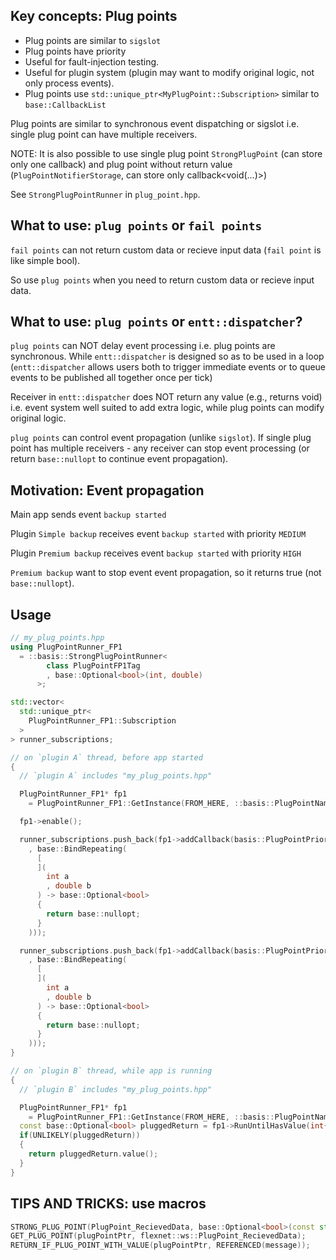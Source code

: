 ## Key concepts: Plug points

* Plug points are similar to `sigslot`
* Plug points have priority
* Useful for fault-injection testing.
* Useful for plugin system (plugin may want to modify original logic, not only process events).
* Plug points use `std::unique_ptr<MyPlugPoint::Subscription>` similar to `base::CallbackList`

Plug points are similar to synchronous event dispatching or sigslot i.e. single plug point can have multiple receivers.

NOTE: It is also possible to use single plug point `StrongPlugPoint` (can store only one callback) and plug point without return value (`PlugPointNotifierStorage`, can store only callback<void(...)>)

See `StrongPlugPointRunner` in `plug_point.hpp`.

## What to use: `plug points` or `fail points`

`fail points` can not return custom data or recieve input data (`fail point` is like simple bool).

So use `plug points` when you need to return custom data or recieve input data.

## What to use: `plug points` or `entt::dispatcher`?

`plug points` can NOT delay event processing i.e. plug points are synchronous. While `entt::dispatcher` is designed so as to be used in a loop (`entt::dispatcher` allows users both to trigger immediate events or to queue events to be published all together once per tick)

Receiver in `entt::dispatcher` does NOT return any value (e.g., returns void) i.e. event system well suited to add extra logic, while plug points can modify original logic.

`plug points` can control event propagation (unlike `sigslot`). If single plug point has multiple receivers - any receiver can stop event processing (or return `base::nullopt` to continue event propagation).

## Motivation: Event propagation

Main app sends event `backup started`

Plugin `Simple backup` receives event `backup started` with priority `MEDIUM`

Plugin `Premium backup` receives event `backup started` with priority `HIGH`

`Premium backup` want to stop event event propagation, so it returns true (not `base::nullopt`).

## Usage

```cpp
// my_plug_points.hpp
using PlugPointRunner_FP1
  = ::basis::StrongPlugPointRunner<
        class PlugPointFP1Tag
        , base::Optional<bool>(int, double)
      >;

std::vector<
  std::unique_ptr<
    PlugPointRunner_FP1::Subscription
  >
> runner_subscriptions;

// on `plugin A` thread, before app started
{
  // `plugin A` includes "my_plug_points.hpp"

  PlugPointRunner_FP1* fp1
    = PlugPointRunner_FP1::GetInstance(FROM_HERE, ::basis::PlugPointName{"fp1"});

  fp1->enable();

  runner_subscriptions.push_back(fp1->addCallback(basis::PlugPointPriority::High
    , base::BindRepeating(
      [
      ](
        int a
        , double b
      ) -> base::Optional<bool>
      {
        return base::nullopt;
      }
    )));

  runner_subscriptions.push_back(fp1->addCallback(basis::PlugPointPriority::Lowest
    , base::BindRepeating(
      [
      ](
        int a
        , double b
      ) -> base::Optional<bool>
      {
        return base::nullopt;
      }
    )));
}

// on `plugin B` thread, while app is running
{
  // `plugin B` includes "my_plug_points.hpp"

  PlugPointRunner_FP1* fp1
    = PlugPointRunner_FP1::GetInstance(FROM_HERE, ::basis::PlugPointName{"fp1"});
  const base::Optional<bool> pluggedReturn = fp1->RunUntilHasValue(int{1}, double{3.0});
  if(UNLIKELY(pluggedReturn))
  {
    return pluggedReturn.value();
  }
}
```

## TIPS AND TRICKS: use macros

```cpp
STRONG_PLUG_POINT(PlugPoint_RecievedData, base::Optional<bool>(const std::string&));
GET_PLUG_POINT(plugPointPtr, flexnet::ws::PlugPoint_RecievedData);
RETURN_IF_PLUG_POINT_WITH_VALUE(plugPointPtr, REFERENCED(message));
```
